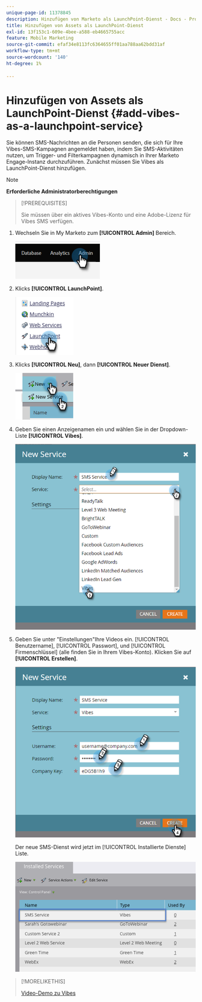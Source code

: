 ```yaml
---
unique-page-id: 11378845
description: Hinzufügen von Marketo als LaunchPoint-Dienst - Docs - Produktdokumentation
title: Hinzufügen von Assets als LaunchPoint-Dienst
exl-id: 13f153c1-609e-4bee-a588-eb4665755acc
feature: Mobile Marketing
source-git-commit: efaf34e8113fc6364655ff01aa788aa62bdd31af
workflow-type: tm+mt
source-wordcount: '140'
ht-degree: 1%

---
```


# Hinzufügen von Assets als LaunchPoint-Dienst {#add-vibes-as-a-launchpoint-service}

Sie können SMS-Nachrichten an die Personen senden, die sich für Ihre Vibes-SMS-Kampagnen angemeldet haben, indem Sie SMS-Aktivitäten nutzen, um Trigger- und Filterkampagnen dynamisch in Ihrer Marketo Engage-Instanz durchzuführen. Zunächst müssen Sie Vibes als LaunchPoint-Dienst hinzufügen.

>[!NOTE]
>
>**Erforderliche Administratorberechtigungen**

>[!PREREQUISITES]
>
>Sie müssen über ein aktives Vibes-Konto und eine Adobe-Lizenz für Vibes SMS verfügen.

1. Wechseln Sie in My Marketo zum **[!UICONTROL Admin]** Bereich.

   ![](assets/add-vibes-as-a-launchpoint-service-1.png)

1. Klicks **[!UICONTROL LaunchPoint]**.

   ![](assets/add-vibes-as-a-launchpoint-service-2.png)

1. Klicks **[!UICONTROL Neu]**, dann **[!UICONTROL Neuer Dienst]**.

   ![](assets/add-vibes-as-a-launchpoint-service-3.png)

1. Geben Sie einen Anzeigenamen ein und wählen Sie in der Dropdown-Liste **[!UICONTROL Vibes]**.

   ![](assets/add-vibes-as-a-launchpoint-service-4.png)

1. Geben Sie unter &quot;Einstellungen&quot;Ihre Videos ein. [!UICONTROL Benutzername], [!UICONTROL Passwort], und [!UICONTROL Firmenschlüssel] (alle finden Sie in Ihrem Vibes-Konto). Klicken Sie auf **[!UICONTROL Erstellen]**.

   ![](assets/add-vibes-as-a-launchpoint-service-5.png)

   Der neue SMS-Dienst wird jetzt im [!UICONTROL Installierte Dienste] Liste.

   ![](assets/add-vibes-as-a-launchpoint-service-6.png)

>[!MORELIKETHIS]
>
>[Video-Demo zu Vibes](https://vimeo.com/215233767/1ed136adbc)
